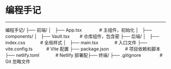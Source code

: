 # 编程手记
---
编程手记/
├── 前端/
│   ├── App.tsx              # 主组件，初始化 
│   ├── components/
│   ├── Vault.tsx            # 仓库组件，包含密
├── 后端/
│   ├── index.css            # 全局样式
│   ├── main.tsx             # 入口文件
├── vite.config.ts           # Vite 配置
├── package.json             # 项目依赖和脚本
├── netlify.toml             # Netlify 部署配├── 终端/
├── .gitignore               # Git 忽略文件
